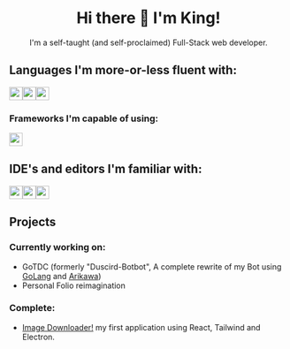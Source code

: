  <link rel="stylesheet" href="https://cdn.jsdelivr.net/gh/devicons/devicon@v2.14.0/devicon.min.css"> 
<h1 align="center"> Hi there 👋 I'm King! </h1>

<p align="center">
I'm a self-taught (and self-proclaimed) Full-Stack web developer.
</p>

## Languages I'm more-or-less fluent with:
<div style="display:flex;">
  <img width="24" src="https://cdn.jsdelivr.net/gh/devicons/devicon/icons/javascript/javascript-original.svg" />
  <img width="24" src="https://cdn.jsdelivr.net/gh/devicons/devicon/icons/typescript/typescript-original.svg" />
  <img width="24" src="https://cdn.jsdelivr.net/gh/devicons/devicon/icons/go/go-original-wordmark.svg" />
</div>

### Frameworks I'm capable of using:
<div style="display:flex;">
   <a href="https://reactjs.org"><img width="24" src="https://cdn.jsdelivr.net/gh/devicons/devicon/icons/react/react-original.svg" /></a>
</div>

## IDE's and editors I'm familiar with:
<div style="display:flex;">
   <img width="24" src="https://cdn.jsdelivr.net/gh/devicons/devicon/icons/vscode/vscode-original.svg" />
   <img width="24" src="https://cdn.jsdelivr.net/gh/devicons/devicon/icons/visualstudio/visualstudio-plain.svg" />
   <img width="24" src="https://cdn.jsdelivr.net/gh/devicons/devicon/icons/jetbrains/jetbrains-original.svg" />
</div>

## Projects
### Currently working on:
- GoTDC (formerly "Duscird-Botbot", A complete rewrite of my Bot using [GoLang](https://golang.org) and [Arikawa](https://github.com/diamondburned/arikawa))
- Personal Folio reimagination

### Complete:
- [Image Downloader!](https://github.com/kingultron99/image-downloader) my first application using React, Tailwind and Electron.
